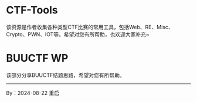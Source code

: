 # CTF-Tools
该资源是作者收集各种类型CTF比赛的常用工具，包括Web、RE、Misc、Crypto、PWN、IOT等。希望对您有所帮助，也欢迎大家补充~


# BUUCTF WP
该部分分享BUUCTF结题思路，希望对您有所帮助。



---

By：2024-08-22 重启
